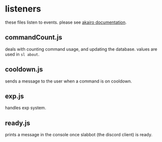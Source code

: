 # **listeners**
these files listen to events. please see [akairo documentation](https://discord-akairo.github.io/#/docs/main/master/class/Listener).

## commandCount.js
deals with counting command usage, and updating the database. values are used in `sl about`.

## cooldown.js
sends a message to the user when a command is on cooldown.

## exp.js
handles exp system.

## ready.js
prints a message in the console once slabbot (the discord client) is ready.